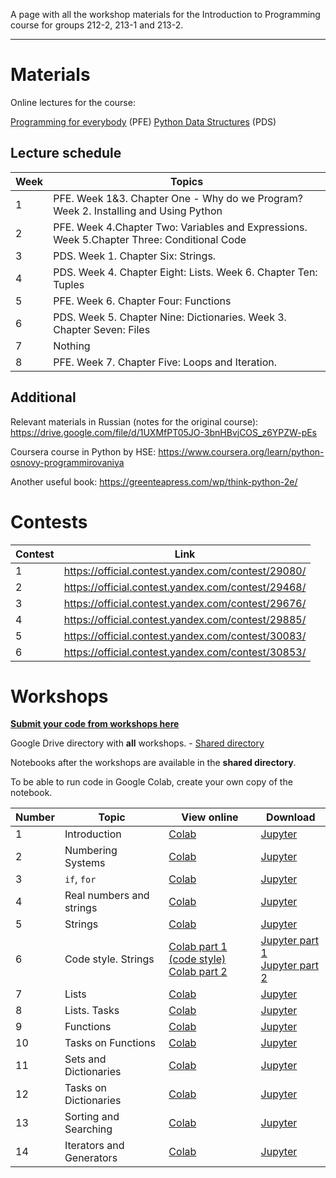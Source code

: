 A page with all the workshop materials for the Introduction to Programming course for groups 212-2, 213-1 and 213-2.

-----

# Materials

Online lectures for the course:

[Programming for everybody](https://www.coursera.org/learn/python?specialization=python) (PFE)
[Python Data Structures](https://www.coursera.org/learn/python-data) (PDS)

## Lecture schedule
| Week | Topics |
|---------|------|
| 1 | PFE. Week 1&3. Chapter One - Why do we Program? Week 2. Installing and Using Python |
| 2 | PFE. Week 4.Chapter Two: Variables and Expressions. Week 5.Chapter Three: Conditional Code |
| 3 | PDS. Week 1. Chapter Six: Strings. |
| 4 | PDS. Week 4. Chapter Eight: Lists. Week 6. Chapter Ten: Tuples |
| 5 | PFE. Week 6. Chapter Four: Functions |
| 6 | PDS. Week 5. Chapter Nine: Dictionaries. Week 3. Chapter Seven: Files |
| 7 | Nothing |
| 8 | PFE. Week 7. Chapter Five: Loops and Iteration. |


## Additional


Relevant materials in Russian (notes for the original course): https://drive.google.com/file/d/1UXMfPT05JO-3bnHBvjCOS_z6YPZW-pEs

Coursera course in Python by HSE: https://www.coursera.org/learn/python-osnovy-programmirovaniya

Another useful book: https://greenteapress.com/wp/think-python-2e/


# Contests

| Contest | Link |
|---------|------|
| 1 | https://official.contest.yandex.com/contest/29080/ |
| 2 | https://official.contest.yandex.com/contest/29468/ |
| 3 | https://official.contest.yandex.com/contest/29676/ |
| 4 | https://official.contest.yandex.com/contest/29885/ |
| 5 | https://official.contest.yandex.com/contest/30083/ |
| 6 | https://official.contest.yandex.com/contest/30853/ |

# Workshops

[**Submit your code from workshops here**](https://forms.gle/B5ogs6HxypxFWYvz8)

Google Drive directory with **all** workshops. - [Shared directory](https://drive.google.com/drive/folders/14gqJC8A_dM13ZT7EijI_4pbWMJYhqR1T)

Notebooks after the workshops are available in the **shared directory**.

To be able to run code in Google Colab, create your own copy of the notebook.

| Number | Topic | View online | Download |
|--------|-------|-------------|----------|
| 1 | Introduction | [Colab](https://colab.research.google.com/drive/163k2AVJAOXi5vzuqhLTUbUtXBORDWjJ0) | [Jupyter](https://drive.google.com/file/d/163k2AVJAOXi5vzuqhLTUbUtXBORDWjJ0) |
| 2 | Numbering Systems | [Colab](https://colab.research.google.com/drive/1SZqOa3szmbJtrGOvqOhOzqIWyN8lvjnO) | [Jupyter](https://drive.google.com/file/d/1SZqOa3szmbJtrGOvqOhOzqIWyN8lvjnO)
| 3 | `if`, `for` | [Colab](https://colab.research.google.com/drive/12dkRJ7DyOxn4u5rgfsD7ulA4VsZGk4_Y) | [Jupyter](https://drive.google.com/file/d/12dkRJ7DyOxn4u5rgfsD7ulA4VsZGk4_Y)
| 4 | Real numbers and strings | [Colab](https://colab.research.google.com/drive/1Q1UAICsnU4nOtUqCC1GmK82Y18p6jdpo) | [Jupyter](https://drive.google.com/file/d/1Q1UAICsnU4nOtUqCC1GmK82Y18p6jdpo)
| 5 | Strings | [Colab](https://colab.research.google.com/drive/17oz8WLoVY-XaSiyZe48i8q55zDNOOoGu) | [Jupyter](https://drive.google.com/file/d/17oz8WLoVY-XaSiyZe48i8q55zDNOOoGu/view?usp=sharing)
| 6 | Code style. Strings | [Colab part 1 (code style)](https://colab.research.google.com/drive/1SQE9WIlXFXLAt9HwstpYbLiZSo17zOGf) <br />  [Colab part 2](https://colab.research.google.com/drive/1KDJ0y0f4m2GjVUnURXBYCVplgXqYHH3c) | [Jupyter part 1](https://drive.google.com/file/d/1SQE9WIlXFXLAt9HwstpYbLiZSo17zOGf/view?usp=sharing)<br />  [Jupyter part 2](https://drive.google.com/file/d/1KDJ0y0f4m2GjVUnURXBYCVplgXqYHH3c/view?usp=sharing)
| 7 | Lists | [Colab](https://colab.research.google.com/drive/1Hrt-fJlQllybqis75yz7Z8J98SCbyROD) | [Jupyter](https://drive.google.com/file/d/1Hrt-fJlQllybqis75yz7Z8J98SCbyROD/view?usp=sharing)
| 8 | Lists. Tasks | [Colab](https://colab.research.google.com/drive/1zGlaGLWZQ8GxjVLOI2arFbM69poj8DaY) | [Jupyter](https://drive.google.com/file/d/1zGlaGLWZQ8GxjVLOI2arFbM69poj8DaY/view?usp=sharing)
| 9 | Functions | [Colab](https://colab.research.google.com/drive/1az-sgSitygmDGMChX2EuhuQRF7sZ8P1T) | [Jupyter](https://drive.google.com/file/d/1az-sgSitygmDGMChX2EuhuQRF7sZ8P1T/view?usp=sharing)
|10 | Tasks on Functions | [Colab](https://colab.research.google.com/drive/1hCh7NFgIFaQor4HnglfF-Dcgz285JEFy) | [Jupyter](https://drive.google.com/file/d/1hCh7NFgIFaQor4HnglfF-Dcgz285JEFy/view?usp=sharing)
|11 | Sets and Dictionaries | [Colab](https://colab.research.google.com/drive/15g-eKzRayWOIt3ZgPjhfcB0Moefy_Uhk) | [Jupyter](https://drive.google.com/file/d/15g-eKzRayWOIt3ZgPjhfcB0Moefy_Uhk/view?usp=sharing)
|12 | Tasks on Dictionaries | [Colab](https://colab.research.google.com/drive/14Y4PqEVEDqhcWibSCFmE1XuGqo3VUxh5) | [Jupyter](https://drive.google.com/file/d/14Y4PqEVEDqhcWibSCFmE1XuGqo3VUxh5/view?usp=sharing)
|13 | Sorting and Searching | [Colab](https://colab.research.google.com/drive/14rZvEish6O0uY5NLfm1Z8wlJpaYXvZfS) | [Jupyter](https://drive.google.com/file/d/14rZvEish6O0uY5NLfm1Z8wlJpaYXvZfS/view?usp=sharing)
|14 | Iterators and Generators | [Colab](https://colab.research.google.com/drive/1EnkVxx2QJ6UBK6uEgV35rTO7TK_JSh6G) | [Jupyter](https://drive.google.com/file/d/1EnkVxx2QJ6UBK6uEgV35rTO7TK_JSh6G/view?usp=sharing)
